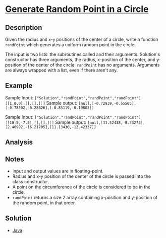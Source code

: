 # [Generate Random Point in a Circle](https://leetcode.com/problems/generate-random-point-in-a-circle/)

## Description

Given the radius and `x`-`y` positions of the center of a circle, write a function `randPoint` which generates a uniform random point in the circle.

The input is two lists: the subroutines called and their arguments. Solution's constructor has three arguments, the radius, x-position of the center, and y-position of the center of the circle. `randPoint` has no arguments. Arguments are always wrapped with a list, even if there aren't any.

## Example

Sample Input: `["Solution","randPoint","randPoint","randPoint"]
[[1,0,0],[],[],[]]`
Sample output: `[null,[-0.72939,-0.65505],[-0.78502,-0.28626],[-0.83119,-0.19803]]`

Sample Input: `["Solution","randPoint","randPoint","randPoint"]
[[10,5,-7.5],[],[],[]]`
Sample output: `[null,[11.52438,-8.33273],[2.46992,-16.21705],[11.13430,-12.42337]]`

## Analysis


## Notes

 - Input and output values are in floating-point.
 - Radius and x-y position of the center of the circle is passed into the class constructor.
 - A point on the circumference of the circle is considered to be in the circle.
 - `randPoint` returns a size 2 array containing x-position and y-position of the random point, in that order.


## Solution
 - [Java](Solution.java)
